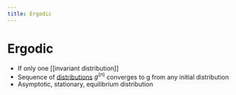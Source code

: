 ```yaml
---
title: Ergodic
---
```


# Ergodic
- If only one [[invariant distribution]]
- Sequence of [distributions](Distributions.md) $g^{(n)}$ converges to g from any initial distribution
- Asymptotic, stationary, equilibrium distribution






















































































